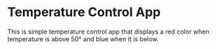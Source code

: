# Temperature Control App

This is simple temperature control app that displays a red color when temperature is above 50° and blue when it is below.
